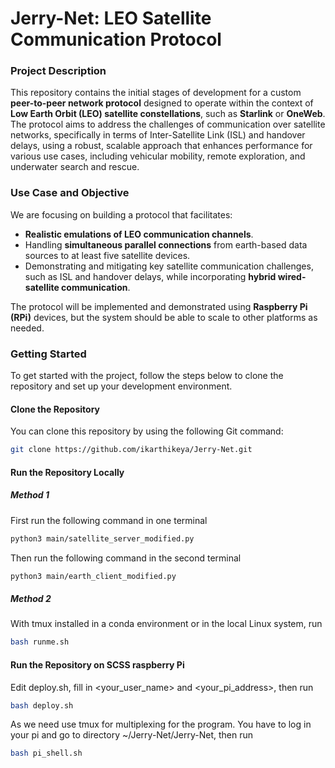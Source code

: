 # **Jerry-Net: LEO Satellite Communication Protocol**

### **Project Description**

This repository contains the initial stages of development for a custom **peer-to-peer network protocol** designed to operate within the context of **Low Earth Orbit (LEO) satellite constellations**, such as **Starlink** or **OneWeb**. The protocol aims to address the challenges of communication over satellite networks, specifically in terms of Inter-Satellite Link (ISL) and handover delays, using a robust, scalable approach that enhances performance for various use cases, including vehicular mobility, remote exploration, and underwater search and rescue.

### **Use Case and Objective**

We are focusing on building a protocol that facilitates:

- **Realistic emulations of LEO communication channels**.
- Handling **simultaneous parallel connections** from earth-based data sources to at least five satellite devices.
- Demonstrating and mitigating key satellite communication challenges, such as ISL and handover delays, while incorporating **hybrid wired-satellite communication**.

The protocol will be implemented and demonstrated using **Raspberry Pi (RPi)** devices, but the system should be able to scale to other platforms as needed.

### **Getting Started**

To get started with the project, follow the steps below to clone the repository and set up your development environment.

#### **Clone the Repository**

You can clone this repository by using the following Git command:

```bash
git clone https://github.com/ikarthikeya/Jerry-Net.git
```

#### **Run the Repository Locally**

##### **Method 1**

First run the following command in one terminal

```bash
python3 main/satellite_server_modified.py
```

Then run the following command in the second terminal

```bash
python3 main/earth_client_modified.py
```
##### **Method 2**

With tmux installed in a conda environment or in the local Linux system, run

```bash
bash runme.sh
```

#### **Run the Repository on SCSS raspberry Pi**

Edit deploy.sh, fill in <your_user_name> and <your_pi_address>, then run

```bash
bash deploy.sh
```

As we need use tmux for multiplexing for the program. You have to log in your pi and go to directory ~/Jerry-Net/Jerry-Net, then run

```bash
bash pi_shell.sh
```
